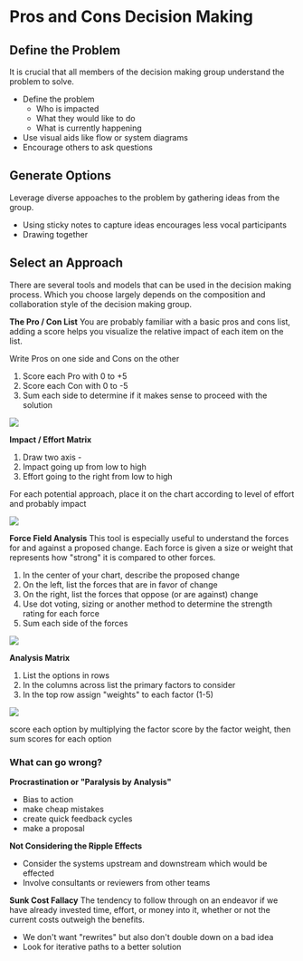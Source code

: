 # Pros and Cons Decision Making

## Define the Problem

It is crucial that all members of the decision making group understand the problem to solve. 
* Define the problem
  * Who is impacted
  * What they would like to do
  * What is currently happening
* Use visual aids like flow or system diagrams
* Encourage others to ask questions 

## Generate Options
Leverage diverse appoaches to the problem by gathering ideas from the group. 
* Using sticky notes to capture ideas encourages less vocal participants
* Drawing together


## Select an Approach
There are several tools and models that can be used in the decision making process. Which you choose largely depends on the composition and collaboration style of the decision making group. 

**The Pro / Con List**
You are probably familiar with a basic pros and cons list, adding a score helps you visualize the relative impact of each item on the list. 

Write Pros on one side and Cons on the other
1. Score each Pro with 0 to +5
2. Score each Con with 0 to -5
3. Sum each side to determine if it makes sense to proceed with the solution

<img src= 'http://idea-sandbox.com/blog_images/pro_con_rank-1.jpg'/>

**Impact / Effort Matrix**
1. Draw two axis - 
2. Impact going up from low to high
3. Effort going to the right from low to high

For each potential approach, place it on the chart according to level of effort and probably impact

<img src= 'https://cdn-images-1.medium.com/max/800/0*fAxZVRNG9st6Aiji.'/>

**Force Field Analysis**
This tool is especially useful to understand the forces for and against a proposed change. Each force is given a size or weight that represents how "strong" it is compared to other forces. 

1. In the center of your chart, describe the proposed change
2. On the left, list the forces that are in favor of change
3. On the right, list the forces that oppose (or are against) change
4. Use dot voting, sizing or another method to determine the strength rating for each force
5. Sum each side of the forces

<img src= 'https://www.mindtools.com/media/Diagrams/Figure2_Forcefield_Analysis_v3.png'/>

**Analysis Matrix**
1. List the options in rows
2. In the columns across list the primary factors to consider
3. In the top row assign "weights" to each factor (1-5)

<img src= 'https://d2slcw3kip6qmk.cloudfront.net/marketing/blog/2019Q2/decision-matrix/decision-matrix-restaurant-example-2.png'/>

score each option by multiplying the factor score by the factor weight, then sum scores for each option

### What can go wrong?

**Procrastination or "Paralysis by Analysis"**
* Bias to action
* make cheap mistakes
* create quick feedback cycles
* make a proposal

**Not Considering the Ripple Effects**
* Consider the systems upstream and downstream which would be effected
* Involve consultants or reviewers from other teams


**Sunk Cost Fallacy**
The tendency to follow through on an endeavor if we have already invested time, effort, or money into it, whether or not the current costs outweigh the benefits.
* We don't want "rewrites" but also don't double down on a bad idea
* Look for iterative paths to a better solution
